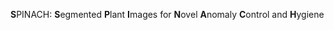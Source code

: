 **S**PINACH: **S**egmented **P**lant **I**mages for **N**ovel **A**nomaly **C**ontrol and **H**ygiene
